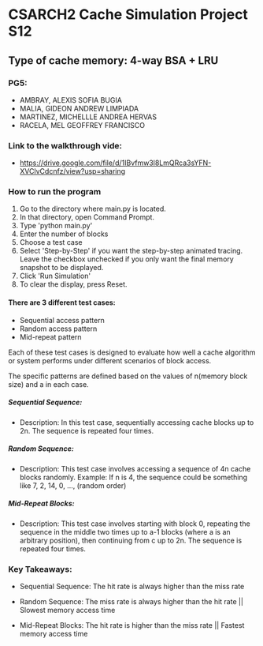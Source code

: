 # CSARCH2 Cache Simulation Project S12

## Type of cache memory: 4-way BSA + LRU

### PG5:

- AMBRAY, ALEXIS SOFIA BUGIA
- MALIA, GIDEON ANDREW LIMPIADA
- MARTINEZ, MICHELLLE ANDREA HERVAS
- RACELA, MEL GEOFFREY FRANCISCO

### Link to the walkthrough vide:

- https://drive.google.com/file/d/1IBvfmw3l8LmQRca3sYFN-XVClvCdcnfz/view?usp=sharing

### How to run the program

1. Go to the directory where main.py is located.
2. In that directory, open Command Prompt.
3. Type 'python main.py'
4. Enter the number of blocks
5. Choose a test case
6. Select 'Step-by-Step' if you want the step-by-step animated tracing. Leave the checkbox unchecked if you only want the final memory snapshot to be displayed.
7. Click 'Run Simulation'
8. To clear the display, press Reset.

#### There are 3 different test cases:

- Sequential access pattern
- Random access pattern
- Mid-repeat pattern

Each of these test cases is designed to evaluate how well a cache algorithm or system performs under different scenarios of block access.

The specific patterns are defined based on the values of n(memory block size) and a in each case.

##### Sequential Sequence:

- Description: In this test case, sequentially accessing cache blocks up to 2n.
  The sequence is repeated four times.

##### Random Sequence:

- Description: This test case involves accessing a sequence of 4n cache blocks randomly.
  Example: If n is 4, the sequence could be something like 7, 2, 14, 0, ..., (random order)

##### Mid-Repeat Blocks:

- Description: This test case involves starting with block 0, repeating the sequence in the middle two times up to a-1 blocks (where a is an arbitrary position), then continuing from c up to 2n. The sequence is repeated four times.

### Key Takeaways:

- Sequential Sequence:
  The hit rate is always higher than the miss rate

- Random Sequence:
  The miss rate is always higher than the hit rate
  || Slowest memory access time

- Mid-Repeat Blocks:
  The hit rate is higher than the miss rate
  || Fastest memory access time
